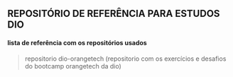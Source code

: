 ## REPOSITÓRIO DE REFERÊNCIA PARA ESTUDOS DIO


#### lista de referência com os repositórios usados

> repositorio dio-orangetech (repositorio com os exercícios e desafios do bootcamp orangetech da dio)